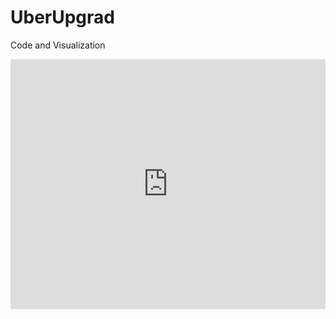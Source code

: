# UberUpgrad
Code and Visualization
<iframe src="https://kyso.io/badreeshshetty/UberUpgrad/embed?code=shown" width="100%" height="400px" frameBorder="0"></iframe>
